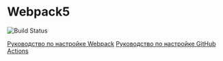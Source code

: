 # Webpack5
![Build Status](https://github.com/YuriyGl86/JS3_Lesson_2_DOM/workflows/web/badge.svg)



[Руководство по настройке Webpack](https://webpack.js.org/guides/)
[Руководство по настройке GitHub Actions](https://docs.github.com/en/actions/quickstart)

